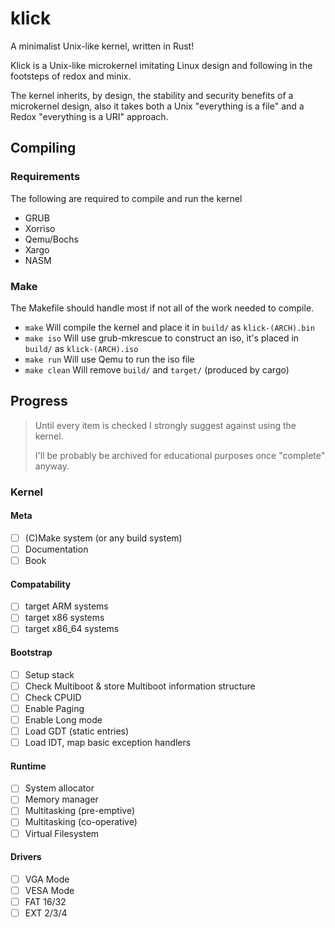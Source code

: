 # klick

A minimalist Unix-like kernel, written in Rust!

Klick is a Unix-like microkernel imitating Linux design and following in the footsteps of redox and minix.

The kernel inherits, by design, the stability and security benefits of a microkernel design, 
also it takes both a Unix "everything is a file" and a Redox "everything is a URI" approach.

## Compiling

### Requirements

The following are required to compile and run the kernel

 - GRUB
 - Xorriso
 - Qemu/Bochs
 - Xargo
 - NASM

### Make

The Makefile should handle most if not all of the work needed to compile.

 - `make` Will compile the kernel and place it in `build/` as `klick-(ARCH).bin`
 - `make iso` Will use grub-mkrescue to construct an iso, it's placed in `build/` as `klick-(ARCH).iso`
 - `make run` Will use Qemu to run the iso file
 - `make clean` Will remove `build/` and `target/` (produced by cargo)

## Progress

> Until every item is checked I strongly suggest against using the kernel.
>
> I'll be probably be archived for educational purposes once "complete" anyway.


### Kernel

#### Meta

 - [ ] \(C\)Make system (or any build system)
 - [ ] Documentation
 - [ ] Book

#### Compatability

 - [ ] target ARM systems
 - [ ] target x86 systems
 - [ ] target x86_64 systems

#### Bootstrap

 - [ ] Setup stack
 - [ ] Check Multiboot & store Multiboot information structure
 - [ ] Check CPUID
 - [ ] Enable Paging
 - [ ] Enable Long mode
 - [ ] Load GDT (static entries)
 - [ ] Load IDT, map basic exception handlers

#### Runtime

 - [ ] System allocator
 - [ ] Memory manager
 - [ ] Multitasking (pre-emptive)
 - [ ] Multitasking (co-operative)
 - [ ] Virtual Filesystem

#### Drivers

 - [ ] VGA Mode
 - [ ] VESA Mode
 - [ ] FAT 16/32
 - [ ] EXT 2/3/4
